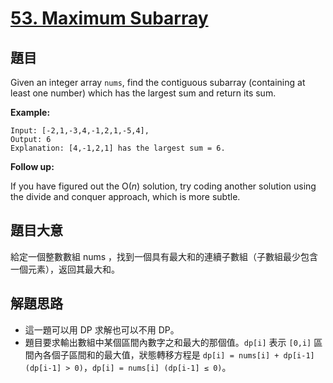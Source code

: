 # [53. Maximum Subarray](https://leetcode.com/problems/maximum-subarray/)


## 題目

Given an integer array `nums`, find the contiguous subarray (containing at least one number) which has the largest sum and return its sum.

**Example:**


    Input: [-2,1,-3,4,-1,2,1,-5,4],
    Output: 6
    Explanation: [4,-1,2,1] has the largest sum = 6.


**Follow up:**

If you have figured out the O(*n*) solution, try coding another solution using the divide and conquer approach, which is more subtle.

## 題目大意

給定一個整數數組 nums ，找到一個具有最大和的連續子數組（子數組最少包含一個元素），返回其最大和。

## 解題思路

- 這一題可以用 DP 求解也可以不用 DP。
- 題目要求輸出數組中某個區間內數字之和最大的那個值。`dp[i]` 表示 `[0,i]` 區間內各個子區間和的最大值，狀態轉移方程是 `dp[i] = nums[i] + dp[i-1] (dp[i-1] > 0)`，`dp[i] = nums[i] (dp[i-1] ≤ 0)`。
